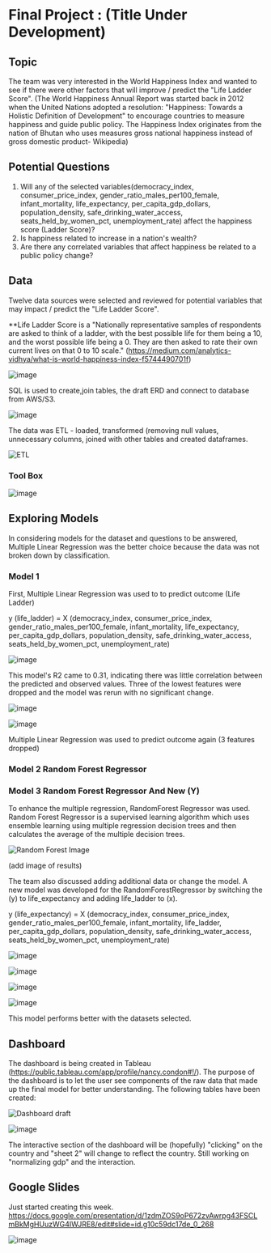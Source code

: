 # Final Project :  (Title Under Development)

## Topic
The team was very interested in the World Happiness Index and wanted to see if there were other factors that will improve / predict the "Life Ladder Score".
(The World Happiness Annual Report was started back in 2012 when the United Nations adopted a resolution: "Happiness: Towards a Holistic Definition of Development" to encourage countries to measure happiness and guide public policy.  The Happiness Index originates from the nation of Bhutan who uses measures gross national happiness instead of gross domestic product- Wikipedia)

## Potential Questions

1) Will any of the selected variables(democracy_index, consumer_price_index, gender_ratio_males_per100_female, infant_mortality, life_expectancy, per_capita_gdp_dollars, population_density, safe_drinking_water_access, seats_held_by_women_pct, unemployment_rate) affect the happiness score (Ladder Score)?
2) Is happiness related to increase in a nation's wealth?
3) Are there any correlated variables that affect happiness be related to a public policy change?

## Data

Twelve data sources were selected and reviewed for potential variables that may impact / predict the "Life Ladder Score".

**Life Ladder Score is a "Nationally representative samples of respondents are asked to think of a ladder, with the best possible life for them being a 10, and the worst possible life being a 0. They are then asked to rate their own current lives on that 0 to 10 scale." (https://medium.com/analytics-vidhya/what-is-world-happiness-index-f5744490701f)

![image](https://user-images.githubusercontent.com/89953246/149640645-63e7ba70-ac98-4210-bf56-7354dd55659d.png)

SQL is used to create,join tables, the draft ERD and connect to database from AWS/S3.

![image](https://user-images.githubusercontent.com/89953246/149641402-8564d9af-a486-4fda-bb05-db9bef9f414e.png)

The data was ETL - loaded, transformed (removing null values, unnecessary columns, joined with other tables and created dataframes.

![ETL](https://user-images.githubusercontent.com/89953246/150582559-3ff9a15a-2f0f-47fa-8502-4f360310cb9d.png)

### Tool Box

![image](https://user-images.githubusercontent.com/89953246/150589223-dd3436f9-1f6a-4249-aa58-b1d8d348e7f1.png)

## Exploring Models

In considering models for the dataset and questions to be answered, Multiple Linear Regression was the better choice because the data was not broken down by classification.

### Model 1

First, Multiple Linear Regression was used to to predict outcome (Life Ladder)

y (life_ladder) = X (democracy_index, consumer_price_index, gender_ratio_males_per100_female, infant_mortality, life_expectancy, per_capita_gdp_dollars, population_density, safe_drinking_water_access, seats_held_by_women_pct, unemployment_rate)

![image](https://user-images.githubusercontent.com/89953246/150646356-bd64f527-792a-4c0f-92ea-1c6e36fda88d.png)

This model's R2 came to 0.31, indicating there was little correlation between the predicted and observed values.  Three of the lowest features were dropped and the model was rerun with no significant change. 

![image](https://user-images.githubusercontent.com/89953246/150646398-f9fa4bb1-251c-456f-8a60-7b72380b875f.png)

![image](https://user-images.githubusercontent.com/89953246/150646554-29d086e9-2a5b-46b0-a3c1-e67bc7acc2a5.png)

Multiple Linear Regression was used to predict outcome again (3 features dropped)

### Model 2 Random Forest Regressor

### Model 3 Random Forest Regressor And New (Y)

To enhance the multiple regression, RandomForest Regressor was used. Random Forest Regressor is a supervised learning algorithm which uses ensemble learning using multiple regression decision trees and then calculates the average of the multiple decision trees.

![Random Forest Image](https://user-images.githubusercontent.com/89953246/150585434-feeab381-7675-4c84-8681-242f9f0b358d.jpeg)

(add image of results)

The team also discussed adding additional data or change the model.  A new model was developed for the RandomForestRegressor by switching the (y) to life_expectancy and adding life_ladder to (x).

y (life_expectancy) = X (democracy_index, consumer_price_index, gender_ratio_males_per100_female, infant_mortality, life_ladder, per_capita_gdp_dollars, population_density, safe_drinking_water_access, seats_held_by_women_pct, unemployment_rate)

![image](https://user-images.githubusercontent.com/89953246/150590506-b7dfb4a4-6aa3-4a3f-a31b-70192afbccb4.png)

![image](https://user-images.githubusercontent.com/89953246/150590034-f9122fec-9482-4b14-b774-58add097c4e7.png)

![image](https://user-images.githubusercontent.com/89953246/150590297-b7ef3b57-447f-401a-8a34-095d171f3d9c.png)

![image](https://user-images.githubusercontent.com/89953246/150590411-033027e2-9a2d-4746-8a9d-2f41d908a873.png)

This model performs better with the datasets selected.

## Dashboard
The dashboard is being created in Tableau (https://public.tableau.com/app/profile/nancy.condon#!/).  The purpose of the dashboard is to let the user see components of the raw data that made up the final model for better understanding.  The following tables have been created:

![Dashboard draft](https://user-images.githubusercontent.com/89953246/150587681-367a84c3-38d5-4aa5-8f7a-40869b4dcdc6.png)

![image](https://user-images.githubusercontent.com/89953246/150587891-1ec5e020-62ab-480c-a9eb-571b282bf6ff.png)

The interactive section of the dashboard will be (hopefully) "clicking" on the country and "sheet 2" will change to reflect the country.  Still working on "normalizing gdp" and the interaction.


## Google Slides

Just started creating this week.
https://docs.google.com/presentation/d/1zdmZOS9oP672zvAwrpg43FSCLmBkMgHUuzWG4IWJRE8/edit#slide=id.g10c59dc17de_0_268

![image](https://user-images.githubusercontent.com/89953246/150591282-907430bd-e9c9-4b1c-9d66-08c85413f966.png)



